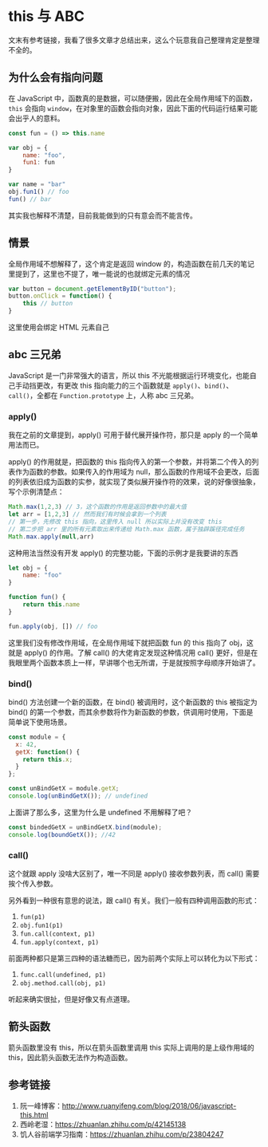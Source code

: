 # this 与 ABC

文末有参考链接，我看了很多文章才总结出来，这么个玩意我自己整理肯定是整理不全的。

## 为什么会有指向问题

在 JavaScript 中，函数真的是数据，可以随便搬，因此在全局作用域下的函数，`this` 会指向 `window`，在对象里的函数会指向对象，因此下面的代码运行结果可能会出乎人的意料。

```js
const fun = () => this.name

var obj = {
    name: "foo",
    fun1: fun
}

var name = "bar"
obj.fun1() // foo
fun() // bar
```

其实我也解释不清楚，目前我能做到的只有意会而不能言传。

## 情景

全局作用域不想解释了，这个肯定是返回 window 的，构造函数在前几天的笔记里提到了，这里也不提了，唯一能说的也就绑定元素的情况

```js
var button = document.getElementByID("button");
button.onClick = function() {
    this // button
}
```

这里使用会绑定 HTML 元素自己

## abc 三兄弟

JavaScript 是一门非常强大的语言，所以 this 不光能根据运行环境变化，也能自己手动挡更改，有更改 this 指向能力的三个函数就是 `apply()`、`bind()`、`call()`，全都在 `Function.prototype` 上，人称 abc 三兄弟。

### apply()

我在之前的文章提到，apply() 可用于替代展开操作符，那只是 apply 的一个简单用法而已。

apply() 的作用就是，把函数的 this 指向传入的第一个参数，并将第二个传入的列表作为函数的参数。如果传入的作用域为 null，那么函数的作用域不会更改，后面的列表依旧成为函数的实参，就实现了类似展开操作符的效果，说的好像很抽象，写个示例清楚点：

```js
Math.max(1,2,3) // 3，这个函数的作用是返回参数中的最大值
let arr = [1,2,3] // 然而我们有时候会拿到一个列表
// 第一步，先修改 this 指向，这里传入 null 所以实际上并没有改变 this
// 第二步把 arr 里的所有元素取出来传递给 Math.max 函数，属于独辟蹊径完成任务
Math.max.apply(null,arr) 
```

这种用法当然没有开发 apply() 的完整功能，下面的示例才是我要讲的东西

```js
let obj = {
    name: "foo"
}

function fun() {
    return this.name
}

fun.apply(obj, []) // foo
```

这里我们没有修改作用域，在全局作用域下就把函数 fun 的 this 指向了 obj，这就是 apply() 的作用。了解 call() 的大佬肯定发现这种情况用 call() 更好，但是在我眼里两个函数本质上一样，早讲哪个也无所谓，于是就按照字母顺序开始讲了。

### bind()

bind() 方法创建一个新的函数，在 bind() 被调用时，这个新函数的 this 被指定为 bind() 的第一个参数，而其余参数将作为新函数的参数，供调用时使用，下面是简单说下使用场景。

```js
const module = {
  x: 42,
  getX: function() {
    return this.x;
  }
};

const unBindGetX = module.getX;
console.log(unBindGetX()); // undefined
```

上面讲了那么多，这里为什么是 undefined 不用解释了吧？

```js
const bindedGetX = unBindGetX.bind(module);
console.log(boundGetX()); //42
```

### call()

这个就跟 apply 没啥大区别了，唯一不同是 apply() 接收参数列表，而 call() 需要挨个传入参数。

另外看到一种很有意思的说法，跟 call() 有关。我们一般有四种调用函数的形式：

1. `fun(p1)`
2. `obj.fun1(p1)`
3. `fun.call(context, p1)`
4. `fun.apply(context, p1)`

前面两种都只是第三四种的语法糖而已，因为前两个实际上可以转化为以下形式：

1. `func.call(undefined, p1)`
2. `obj.method.call(obj, p1)`

听起来确实很扯，但是好像又有点道理。

## 箭头函数

箭头函数里没有 this，所以在箭头函数里调用 this 实际上调用的是上级作用域的 this，因此箭头函数无法作为构造函数。

## 参考链接

1. 阮一峰博客：<http://www.ruanyifeng.com/blog/2018/06/javascript-this.html>
2. 西岭老湿：<https://zhuanlan.zhihu.com/p/42145138>
3. 饥人谷前端学习指南：<https://zhuanlan.zhihu.com/p/23804247>
